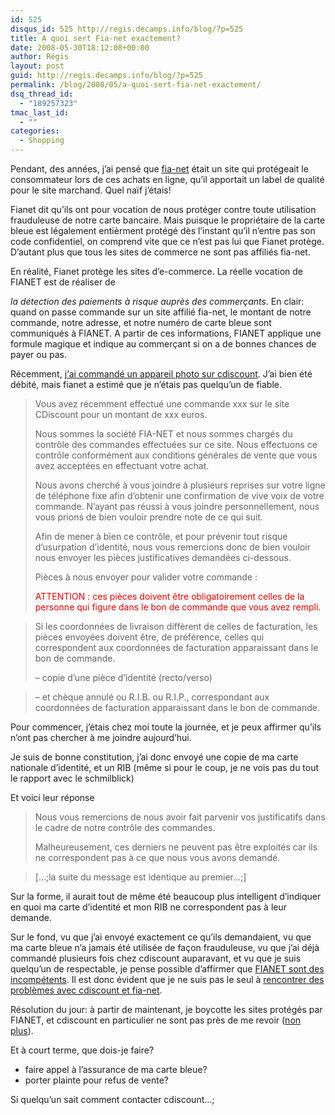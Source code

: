 ```yaml
---
id: 525
disqus_id: 525 http://regis.decamps.info/blog/?p=525
title: A quoi sert Fia-net exactement?
date: 2008-05-30T18:12:08+00:00
author: Régis
layout: post
guid: http://regis.decamps.info/blog/?p=525
permalink: /blog/2008/05/a-quoi-sert-fia-net-exactement/
dsq_thread_id:
  - "189257323"
tmac_last_id:
  - ""
categories:
  - Shopping
---
```

Pendant, des années, j’ai pensé que [fia-net](http://www.fia-net.com/) était un site qui protégeait le consommateur lors de ces achats en ligne, qu’il apportait un label de qualité pour le site marchand. Quel naïf j’étais!

Fianet dit qu’ils ont pour vocation de nous protéger contre toute utilisation frauduleuse de notre carte bancaire. Mais puisque le propriétaire de la carte bleue est légalement entièrment protégé dès l’instant qu’il n’entre pas son code confidentiel, on comprend vite que ce n’est pas lui que Fianet protège. D’autant plus que tous les sites de commerce ne sont pas affiliés fia-net.

En réalité, Fianet protège les sites d’e-commerce. <!--more-->La réelle vocation de FIANET est de réaliser de 

_la détection des paiements à risque auprès des commerçants_. En clair: quand on passe commande sur un site affilié fia-net, le montant de notre commande, notre adresse, et notre numéro de carte bleue sont communiqués à FIANET. A partir de ces informations, FIANET applique une formule magique et indique au commerçant si on a de bonnes chances de payer ou pas.

Récemment, j[&lsquo;ai commandé un appareil photo sur cdiscount](http://twitter.com/regisd/statuses/820916333). J’ai bien été débité, mais fianet a estimé que je n’étais pas quelqu’un de fiable.

> Vous avez récemment effectué une commande xxx sur le site CDiscount pour un montant de xxx euros.
> 
> Nous sommes la société FIA-NET et nous sommes chargés du contrôle des commandes effectuées sur ce site. Nous effectuons ce contrôle conformément aux conditions générales de vente que vous avez acceptées en effectuant votre achat. 
> 
> Nous avons cherché à vous joindre à plusieurs reprises sur votre ligne de téléphone fixe afin d’obtenir une confirmation de vive voix de votre commande. N’ayant pas réussi à vous joindre personnellement, nous vous prions de bien vouloir prendre note de ce qui suit.
> 
> Afin de mener à bien ce contrôle, et pour prévenir tout risque d’usurpation d’identité, nous vous remercions donc de bien vouloir nous envoyer les pièces justificatives demandées ci-dessous.
> 
> Pièces à nous envoyer pour valider votre commande :
> 
> <font color="#ff0000">ATTENTION : ces pièces doivent être obligatoirement celles de la personne qui figure dans le bon de commande que vous avez rempli.</font>
  
> Si les coordonnées de livraison diffèrent de celles de facturation, les pièces envoyées doivent être, de préférence, celles qui correspondent aux coordonnées de facturation apparaissant dans le bon de commande.
> 
> – copie d’une pièce d’identité (recto/verso)
  
> – et chèque annulé ou R.I.B. ou R.I.P., correspondant aux coordonnées de facturation apparaissant dans le bon de commande. 

Pour commencer, j’étais chez moi toute la journée, et je peux affirmer qu’ils n’ont pas chercher à me joindre aujourd’hui. 

Je suis de bonne constitution, j’ai donc envoyé une copie de ma carte nationale d’identité, et un RIB (même si pour le coup, je ne vois pas du tout le rapport avec le schmilblick)

Et voici leur réponse

> Nous vous remercions de nous avoir fait parvenir vos justificatifs dans le cadre de notre contrôle des commandes. 
> 
> Malheureusement, ces derniers ne peuvent pas être exploités car ils ne correspondent pas à ce que nous vous avons demandé.
  
> […;la suite du message est identique au premier…;] 

Sur la forme, il aurait tout de même été beaucoup plus intelligent d’indiquer en quoi ma carte d’identité et mon RIB ne correspondent pas à leur demande.

Sur le fond, vu que j’ai envoyé exactement ce qu’ils demandaient, vu que ma carte bleue n’a jamais été utilisée de façon frauduleuse, vu que j’ai déjà commandé plusieurs fois chez cdiscount auparavant, et vu que je suis quelqu’un de respectable, je pense possible d’affirmer que [FIANET sont des incompétents](http://www.commentcamarche.net/forum/affich-3763164-achat-en-ligne-fia-net-quelle-securite). Il est donc évident que je ne suis pas le seul à [rencontrer des problèmes avec cdiscount et fia-net](http://www.leguide.com/consoforum/reponse_9887383000000000000_0.htm).

Résolution du jour: à partir de maintenant, je boycotte les sites protégés par FIANET, et cdiscount en particulier ne sont pas près de me revoir ([non plus](http://www.netandco.info/index.php?2006/03/09/284-cdiscount-incompetence-et-reactive-a-la-limite-de-l-absurde)).

Et à court terme, que dois-je faire?

  * faire appel à l’assurance de ma carte bleue?
  * porter plainte pour refus de vente?

Si quelqu’un sait comment contacter cdiscount…;
